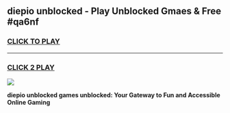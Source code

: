 
## diepio unblocked - Play Unblocked Gmaes & Free #qa6nf
<h3>
<a href="https://news.freeplayer.one?title=diepio_unblocked&ref=24F">CLICK TO PLAY</a></h3>
<hr>

<h3>
<a href="https://news.freeplayer.one?title=diepio_unblocked&ref=24F">CLICK 2 PLAY</a>
  
</h3>

<a href="https://news.freeplayer.one?title=diepio_unblocked&ref=24F/"><img src="https://clearcache.store/games.png"></a>


**diepio unblocked games unblocked: Your Gateway to Fun and Accessible Online Gaming**

